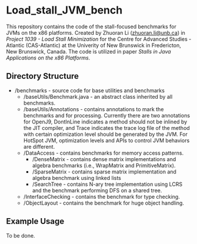 # Load_stall_JVM_bench

This repository contains the code of the stall-focused benchmarks for JVMs on the x86 platforms. Created by Zhuoran Li (zhuoran.li@unb.ca) in *Project 1039 - Load Stall Minimization* for the Centre for Advanced Studies - Atlantic (CAS-Atlantic) at the Univerity of New Brunswick in Fredericton, New Brunswick, Canada. The code is utilized in paper *Stalls in Java Applications on the x86 Platforms*.

## Directory Structure

* /benchmarks - source code for base utilities and benchmarks
    * /baseUtils/Benchmark.java - an abstract class inherited by all benchmarks.
    * /baseUtils/Annotations - contains annotations to mark the benchmarks and for processing. Currently there are two annotations for OpenJ9, DontInLine indicates a method should not be inlined by the JIT compiler, and Trace indicates the trace log file of the method with certain optimization level should be generated by the JVM. For HotSpot JVM, optimization levels and APIs to control JVM behaviors are different.
    * /DataAccess - contains benchmarks for memory access patterns.
        * /DenseMatrix - contains dense matrix implementations and algebra benchmarks (i.e., WrapMatrix and PrimitiveMatrix).
        * /SparseMatrix - contains sparse matrix implementation and algebra benchmark using linked lists
        * /SearchTree - contains N-ary tree implementation using LCRS and the benchmark performing DFS on a shared tree.
    * /InterfaceChecking - contains the benchmark for type checking.
    * /ObjectLayout - contains the benchmark for huge object handling.

## Example Usage

To be done.
